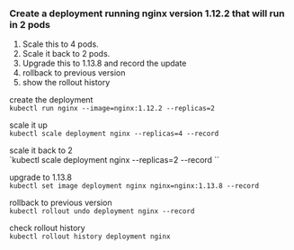 ### Create a deployment running nginx version 1.12.2 that will run in 2 pods
 1. Scale this to 4 pods.
 2. Scale it back to 2 pods.
 3. Upgrade this to 1.13.8 and record the update
 4. rollback to previous version
 5. show the rollout history


create the deployment   
`kubectl run nginx --image=nginx:1.12.2 --replicas=2`

scale it up    
`kubectl scale deployment nginx --replicas=4 --record `

scale it back to 2     
`kubectl scale deployment nginx --replicas=2 --record ``

upgrade to 1.13.8     
`kubectl set image deployment nginx nginx=nginx:1.13.8 --record`

rollback to previous version     
`kubectl rollout undo deployment nginx --record`

check rollout history        
`kubectl rollout history deployment nginx`

